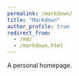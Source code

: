 ```yaml
---
permalink: /markdown/
title: "Markdown"
author_profile: true
redirect_from: 
  - /md/
  - /markdown.html
---
```


A personal homepage.

